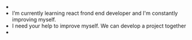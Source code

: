 
-
-  I’m currently learning react frond end developer and I'm constantly improving myself.
- I need your help to improve myself. We can develop a project together
- 
